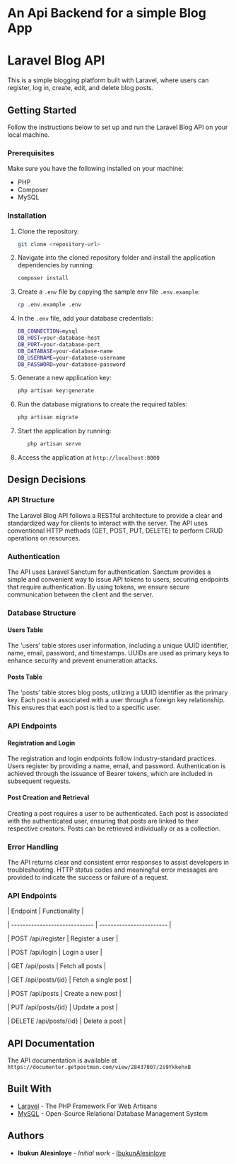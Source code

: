 # An Api Backend for a simple Blog App

# Laravel Blog API

This is a simple blogging platform built with Laravel, where users can register, log in, create, edit, and delete blog posts.

## Getting Started

Follow the instructions below to set up and run the Laravel Blog API on your local machine.

### Prerequisites

Make sure you have the following installed on your machine:

-   PHP
-   Composer
-   MySQL

### Installation

1. Clone the repository:

    ```bash
    git clone <repository-url>
    ```

2. Navigate into the cloned repository folder and install the application dependencies by running:

    ```bash
    composer install
    ```

3. Create a `.env` file by copying the sample env file `.env.example`:

    ```bash
    cp .env.example .env
    ```

4. In the `.env` file, add your database credentials:

    ```bash
    DB_CONNECTION=mysql
    DB_HOST=your-database-host
    DB_PORT=your-database-port
    DB_DATABASE=your-database-name
    DB_USERNAME=your-database-username
    DB_PASSWORD=your-database-password
    ```

5. Generate a new application key:

    ```bash
    php artisan key:generate
    ```

6. Run the database migrations to create the required tables:

    ```bash
    php artisan migrate
    ```

7. Start the application by running:

    ```bash
       php artisan serve
    ```

8. Access the application at `http://localhost:8000`

## Design Decisions

### API Structure

The Laravel Blog API follows a RESTful architecture to provide a clear and standardized way for clients to interact with the server. The API uses conventional HTTP methods (GET, POST, PUT, DELETE) to perform CRUD operations on resources.

### Authentication

The API uses Laravel Sanctum for authentication. Sanctum provides a simple and convenient way to issue API tokens to users, securing endpoints that require authentication. By using tokens, we ensure secure communication between the client and the server.

### Database Structure

#### Users Table

The 'users' table stores user information, including a unique UUID identifier, name, email, password, and timestamps. UUIDs are used as primary keys to enhance security and prevent enumeration attacks.

#### Posts Table

The 'posts' table stores blog posts, utilizing a UUID identifier as the primary key. Each post is associated with a user through a foreign key relationship. This ensures that each post is tied to a specific user.

### API Endpoints

#### Registration and Login

The registration and login endpoints follow industry-standard practices. Users register by providing a name, email, and password. Authentication is achieved through the issuance of Bearer tokens, which are included in subsequent requests.

#### Post Creation and Retrieval

Creating a post requires a user to be authenticated. Each post is associated with the authenticated user, ensuring that posts are linked to their respective creators. Posts can be retrieved individually or as a collection.

### Error Handling

The API returns clear and consistent error responses to assist developers in troubleshooting. HTTP status codes and meaningful error messages are provided to indicate the success or failure of a request.

### API Endpoints

| Endpoint | Functionality |

| ----------------------------- | ------------------------ |

| POST /api/register | Register a user |

| POST /api/login | Login a user |

| GET /api/posts | Fetch all posts |

| GET /api/posts/{id} | Fetch a single post |

| POST /api/posts | Create a new post |

| PUT /api/posts/{id} | Update a post |

| DELETE /api/posts/{id} | Delete a post |

## API Documentation

The API documentation is available at `https://documenter.getpostman.com/view/28437007/2s9YkkehxB`

## Built With

-   [Laravel](https://laravel.com/) - The PHP Framework For Web Artisans
-   [MySQL](https://www.mysql.com/) - Open-Source Relational Database Management System

## Authors

-   **Ibukun Alesinloye** - _Initial work_ - [IbukunAlesinloye](http://github.com/highb33kay)
